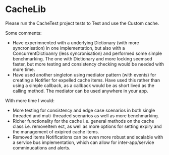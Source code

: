 # CacheLib

Please run the CacheTest project tests to Test and use the Custom cache.

Some comments:

 - Have experimnented with a underlying Dictionary (with more syncronisation) in one implementation, but also with a ConcurrentDictioanry (less syncronisation) and performed some simple benchmarking. The one with Dictionary and more locking seemsed faster, but more testing and consistency checking would be needed with more time.
 - Have used another singleton using mediator pattern (with events) for creating a Notifier for expelled cache items. Have used this rather than using a simple callback, as a callback would be as short lived as the calling method. The mediator can be used anywhere in your app.
 
 With more time I would:
 
 - More testing for consistency and edge case scenarios in both single threaded and muti-threaded scenarios as well as more benchmarking.
 - Richer functionality for the cache i.e. general methods on the cache class i.e. removeItem ect, as well as more options for setting expiry and the management of exipired cache items.
 - Removed items Notifications can be even more robust and scalable with a service bus implementation, which can allow for inter-app/service comminucations and alerts.
